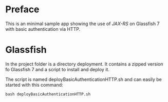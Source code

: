 # Preface

This is an minimal sample app showing the use of _JAX-RS_ on Glassfish 7 with basic authentication via HTTP.

# Glassfish

In the project folder is a directory deployment. It contains a zipped version fo Glassfish 7 and a script to install and deploy it.

The script is named deployBasicAuthenticationHTTP.sh and can easily be started with this command:

```
bash deployBasicAuthenticationHTTP.sh
```


